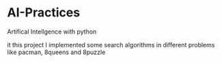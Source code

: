 # AI-Practices
Artifical Intellgence with python

it this project I implemented some search algorithms in different problems like pacman, 8queens and 8puzzle
